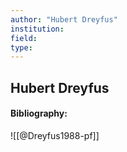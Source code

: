 ```yaml
---
author: "Hubert Dreyfus"
institution:
field:
type:
---
```


## Hubert Dreyfus
#### Bibliography:

![[@Dreyfus1988-pf]]
